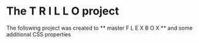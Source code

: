 # The T R I L L O project

The following project was created to ** master F L E X B O X ** and some additional CSS properties